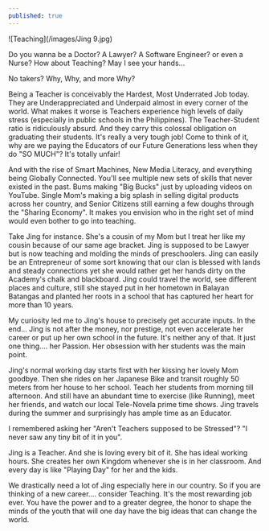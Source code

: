 ```yaml
---
published: true
---
```

![Teaching](/images/Jing 9.jpg)

Do you wanna be a Doctor? A Lawyer? A Software Engineer? or even a Nurse? 
How about Teaching? May I see your hands...

No takers? Why, Why, and more Why?

Being a Teacher is conceivably the Hardest, Most Underrated Job today. They are Underappreciated and Underpaid almost in every corner of the world. 
What makes it worse is Teachers experience high levels of daily stress (especially in public schools in the Philippines). 
The Teacher-Student ratio is ridiculously absurd. And they carry this colossal obligation on graduating their students. 
It's really a very tough job! 
Come to think of it, why are we paying the Educators of our Future Generations less when they do "SO MUCH"? 
It's totally unfair!

And with the rise of Smart Machines, New Media Literacy, and everything being Globally Connected. You'll see multiple new sets of skills that never existed in the past. Bums making "Big Bucks" just by uploading videos on YouTube. Single Mom's making a big splash in selling digital products across her country, and Senior Citizens still earning a few doughs through the "Sharing Economy". 
It makes you envision who in the right set of mind would even bother to go into teaching.

Take Jing for instance. She's a cousin of my Mom but I treat her like my cousin because of our same age bracket. 
Jing is supposed to be Lawyer but is now teaching and molding the minds of preschoolers.
Jing can easily be an Entrepreneur of some sort knowing that our clan is blessed with lands and steady connections yet she would rather get her hands dirty on the Academy's chalk and blackboard.
Jing could travel the world, see different places and culture, still she stayed put in her hometown in Balayan Batangas and planted her roots in a school that has captured her heart for more than 10 years.

My curiosity led me to Jing's house to precisely get accurate inputs.  In the end... Jing is not after the money, nor prestige, not even accelerate her career or put up her own school in the future. 
It's neither any of that. It just one thing.... her Passion. Her obsession with her students was the main point.  

Jing's normal working day starts first with her kissing her lovely Mom goodbye. Then she rides on her Japanese Bike and transit roughly 50 meters from her house to her school. Teach her students from morning till afternoon. And still have an abundant time to exercise (like Running), meet her friends, and watch our local Tele-Novela prime time shows.
Jing travels during the summer and surprisingly has ample time as an Educator.  

I remembered asking her "Aren't Teachers supposed to be Stressed"? 
"I never saw any tiny bit of it in you". 

Jing is a Teacher. And she is loving every bit of it. She has ideal working hours. She creates her own Kingdom whenever she is in her classroom. And every day is like "Playing Day" for her and the kids. 

We drastically need a lot of Jing especially here in our country. So if you are thinking of a new career.... consider Teaching.
It's the most rewarding job ever. You have the power and to a greater degree, the honor to shape the minds of the youth that will one day have the big ideas that can change the world.  
